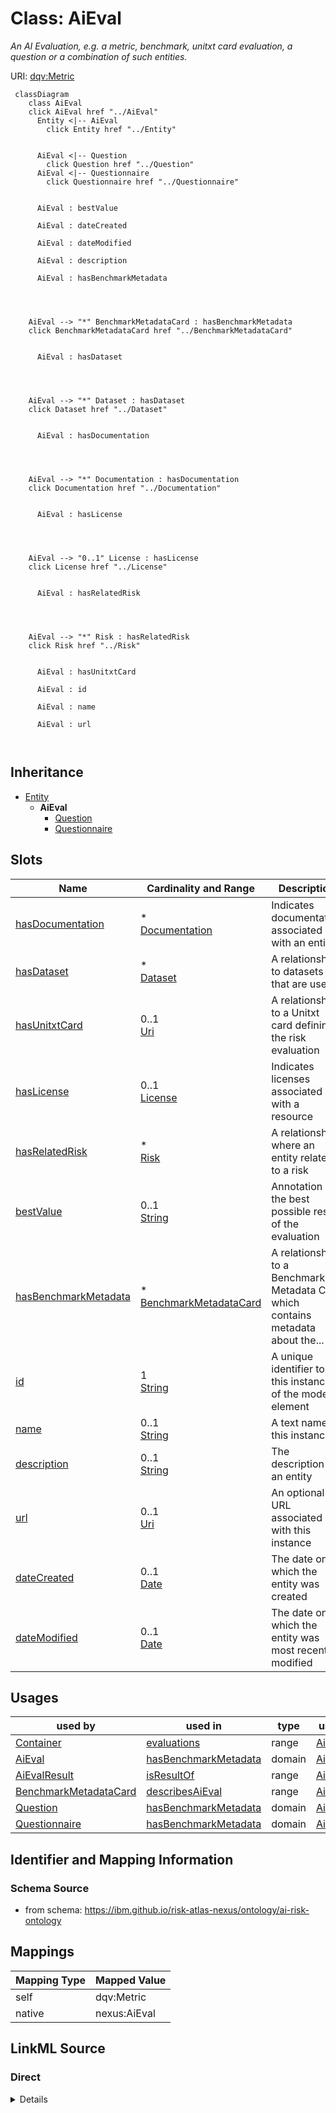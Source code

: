 

# Class: AiEval


_An AI Evaluation, e.g. a metric, benchmark, unitxt card evaluation, a question or a combination of such entities._





URI: [dqv:Metric](https://www.w3.org/TR/vocab-dqv/Metric)






```mermaid
 classDiagram
    class AiEval
    click AiEval href "../AiEval"
      Entity <|-- AiEval
        click Entity href "../Entity"
      

      AiEval <|-- Question
        click Question href "../Question"
      AiEval <|-- Questionnaire
        click Questionnaire href "../Questionnaire"
      
      
      AiEval : bestValue
        
      AiEval : dateCreated
        
      AiEval : dateModified
        
      AiEval : description
        
      AiEval : hasBenchmarkMetadata
        
          
    
    
    AiEval --> "*" BenchmarkMetadataCard : hasBenchmarkMetadata
    click BenchmarkMetadataCard href "../BenchmarkMetadataCard"

        
      AiEval : hasDataset
        
          
    
    
    AiEval --> "*" Dataset : hasDataset
    click Dataset href "../Dataset"

        
      AiEval : hasDocumentation
        
          
    
    
    AiEval --> "*" Documentation : hasDocumentation
    click Documentation href "../Documentation"

        
      AiEval : hasLicense
        
          
    
    
    AiEval --> "0..1" License : hasLicense
    click License href "../License"

        
      AiEval : hasRelatedRisk
        
          
    
    
    AiEval --> "*" Risk : hasRelatedRisk
    click Risk href "../Risk"

        
      AiEval : hasUnitxtCard
        
      AiEval : id
        
      AiEval : name
        
      AiEval : url
        
      
```





## Inheritance
* [Entity](Entity.md)
    * **AiEval**
        * [Question](Question.md)
        * [Questionnaire](Questionnaire.md)



## Slots

| Name | Cardinality and Range | Description | Inheritance |
| ---  | --- | --- | --- |
| [hasDocumentation](hasDocumentation.md) | * <br/> [Documentation](Documentation.md) | Indicates documentation associated with an entity | direct |
| [hasDataset](hasDataset.md) | * <br/> [Dataset](Dataset.md) | A relationship to datasets that are used | direct |
| [hasUnitxtCard](hasUnitxtCard.md) | 0..1 <br/> [Uri](Uri.md) | A relationship to a Unitxt card defining the risk evaluation | direct |
| [hasLicense](hasLicense.md) | 0..1 <br/> [License](License.md) | Indicates licenses associated with a resource | direct |
| [hasRelatedRisk](hasRelatedRisk.md) | * <br/> [Risk](Risk.md) | A relationship where an entity relates to a risk | direct |
| [bestValue](bestValue.md) | 0..1 <br/> [String](String.md) | Annotation of the best possible result of the evaluation | direct |
| [hasBenchmarkMetadata](hasBenchmarkMetadata.md) | * <br/> [BenchmarkMetadataCard](BenchmarkMetadataCard.md) | A relationship to a Benchmark Metadata Card which contains metadata about the... | direct |
| [id](id.md) | 1 <br/> [String](String.md) | A unique identifier to this instance of the model element | [Entity](Entity.md) |
| [name](name.md) | 0..1 <br/> [String](String.md) | A text name of this instance | [Entity](Entity.md) |
| [description](description.md) | 0..1 <br/> [String](String.md) | The description of an entity | [Entity](Entity.md) |
| [url](url.md) | 0..1 <br/> [Uri](Uri.md) | An optional URL associated with this instance | [Entity](Entity.md) |
| [dateCreated](dateCreated.md) | 0..1 <br/> [Date](Date.md) | The date on which the entity was created | [Entity](Entity.md) |
| [dateModified](dateModified.md) | 0..1 <br/> [Date](Date.md) | The date on which the entity was most recently modified | [Entity](Entity.md) |





## Usages

| used by | used in | type | used |
| ---  | --- | --- | --- |
| [Container](Container.md) | [evaluations](evaluations.md) | range | [AiEval](AiEval.md) |
| [AiEval](AiEval.md) | [hasBenchmarkMetadata](hasBenchmarkMetadata.md) | domain | [AiEval](AiEval.md) |
| [AiEvalResult](AiEvalResult.md) | [isResultOf](isResultOf.md) | range | [AiEval](AiEval.md) |
| [BenchmarkMetadataCard](BenchmarkMetadataCard.md) | [describesAiEval](describesAiEval.md) | range | [AiEval](AiEval.md) |
| [Question](Question.md) | [hasBenchmarkMetadata](hasBenchmarkMetadata.md) | domain | [AiEval](AiEval.md) |
| [Questionnaire](Questionnaire.md) | [hasBenchmarkMetadata](hasBenchmarkMetadata.md) | domain | [AiEval](AiEval.md) |






## Identifier and Mapping Information







### Schema Source


* from schema: https://ibm.github.io/risk-atlas-nexus/ontology/ai-risk-ontology




## Mappings

| Mapping Type | Mapped Value |
| ---  | ---  |
| self | dqv:Metric |
| native | nexus:AiEval |







## LinkML Source

<!-- TODO: investigate https://stackoverflow.com/questions/37606292/how-to-create-tabbed-code-blocks-in-mkdocs-or-sphinx -->

### Direct

<details>
```yaml
name: AiEval
description: An AI Evaluation, e.g. a metric, benchmark, unitxt card evaluation, a
  question or a combination of such entities.
from_schema: https://ibm.github.io/risk-atlas-nexus/ontology/ai-risk-ontology
is_a: Entity
slots:
- hasDocumentation
- hasDataset
- hasUnitxtCard
- hasLicense
- hasRelatedRisk
- bestValue
- hasBenchmarkMetadata
slot_usage:
  isComposedOf:
    name: isComposedOf
    description: A relationship indicating that an AI evaluation maybe composed of
      other AI evaluations (e.g. it's an overall average of other scores).
    range: AiEval
class_uri: dqv:Metric

```
</details>

### Induced

<details>
```yaml
name: AiEval
description: An AI Evaluation, e.g. a metric, benchmark, unitxt card evaluation, a
  question or a combination of such entities.
from_schema: https://ibm.github.io/risk-atlas-nexus/ontology/ai-risk-ontology
is_a: Entity
slot_usage:
  isComposedOf:
    name: isComposedOf
    description: A relationship indicating that an AI evaluation maybe composed of
      other AI evaluations (e.g. it's an overall average of other scores).
    range: AiEval
attributes:
  hasDocumentation:
    name: hasDocumentation
    description: Indicates documentation associated with an entity.
    from_schema: https://ibm.github.io/risk-atlas-nexus/ontology/ai-risk-ontology
    rank: 1000
    slot_uri: airo:hasDocumentation
    alias: hasDocumentation
    owner: AiEval
    domain_of:
    - Dataset
    - RiskTaxonomy
    - Action
    - AiEval
    - BenchmarkMetadataCard
    - BaseAi
    - LargeLanguageModelFamily
    range: Documentation
    multivalued: true
    inlined: false
  hasDataset:
    name: hasDataset
    description: A relationship to datasets that are used.
    from_schema: https://ibm.github.io/risk-atlas-nexus/ontology/ai-risk-ontology
    rank: 1000
    alias: hasDataset
    owner: AiEval
    domain_of:
    - AiEval
    range: Dataset
    multivalued: true
    inlined: false
  hasUnitxtCard:
    name: hasUnitxtCard
    description: A relationship to a Unitxt card defining the risk evaluation
    from_schema: https://ibm.github.io/risk-atlas-nexus/ontology/ai-risk-ontology
    rank: 1000
    slot_uri: schema:url
    alias: hasUnitxtCard
    owner: AiEval
    domain_of:
    - AiEval
    range: uri
  hasLicense:
    name: hasLicense
    description: Indicates licenses associated with a resource
    from_schema: https://ibm.github.io/risk-atlas-nexus/ontology/ai-risk-ontology
    rank: 1000
    slot_uri: airo:hasLicense
    alias: hasLicense
    owner: AiEval
    domain_of:
    - Dataset
    - RiskTaxonomy
    - AiEval
    - BenchmarkMetadataCard
    - BaseAi
    range: License
  hasRelatedRisk:
    name: hasRelatedRisk
    description: A relationship where an entity relates to a risk
    from_schema: https://ibm.github.io/risk-atlas-nexus/ontology/ai-risk-ontology
    rank: 1000
    domain: RiskConcept
    alias: hasRelatedRisk
    owner: AiEval
    domain_of:
    - Action
    - AiEval
    range: Risk
    multivalued: true
    inlined: false
  bestValue:
    name: bestValue
    description: Annotation of the best possible result of the evaluation
    from_schema: https://ibm.github.io/risk-atlas-nexus/ontology/ai-risk-ontology
    rank: 1000
    alias: bestValue
    owner: AiEval
    domain_of:
    - AiEval
    range: string
  hasBenchmarkMetadata:
    name: hasBenchmarkMetadata
    description: A relationship to a Benchmark Metadata Card which contains metadata
      about the benchmark.
    from_schema: https://ibm.github.io/risk-atlas-nexus/ontology/ai-risk-ontology
    rank: 1000
    domain: AiEval
    alias: hasBenchmarkMetadata
    owner: AiEval
    domain_of:
    - AiEval
    inverse: describesAiEval
    range: BenchmarkMetadataCard
    multivalued: true
    inlined: false
  id:
    name: id
    description: A unique identifier to this instance of the model element. Example
      identifiers include UUID, URI, URN, etc.
    from_schema: https://ibm.github.io/risk-atlas-nexus/ontology/ai-risk-ontology
    rank: 1000
    slot_uri: schema:identifier
    identifier: true
    alias: id
    owner: AiEval
    domain_of:
    - Entity
    range: string
    required: true
  name:
    name: name
    description: A text name of this instance.
    from_schema: https://ibm.github.io/risk-atlas-nexus/ontology/ai-risk-ontology
    rank: 1000
    slot_uri: schema:name
    alias: name
    owner: AiEval
    domain_of:
    - Entity
    - BenchmarkMetadataCard
    range: string
  description:
    name: description
    description: The description of an entity
    from_schema: https://ibm.github.io/risk-atlas-nexus/ontology/ai-risk-ontology
    rank: 1000
    slot_uri: schema:description
    alias: description
    owner: AiEval
    domain_of:
    - Entity
    range: string
  url:
    name: url
    description: An optional URL associated with this instance.
    from_schema: https://ibm.github.io/risk-atlas-nexus/ontology/ai-risk-ontology
    rank: 1000
    slot_uri: schema:url
    alias: url
    owner: AiEval
    domain_of:
    - Entity
    range: uri
  dateCreated:
    name: dateCreated
    description: The date on which the entity was created.
    from_schema: https://ibm.github.io/risk-atlas-nexus/ontology/ai-risk-ontology
    rank: 1000
    slot_uri: schema:dateCreated
    alias: dateCreated
    owner: AiEval
    domain_of:
    - Entity
    range: date
    required: false
  dateModified:
    name: dateModified
    description: The date on which the entity was most recently modified.
    from_schema: https://ibm.github.io/risk-atlas-nexus/ontology/ai-risk-ontology
    rank: 1000
    slot_uri: schema:dateModified
    alias: dateModified
    owner: AiEval
    domain_of:
    - Entity
    range: date
    required: false
class_uri: dqv:Metric

```
</details>
